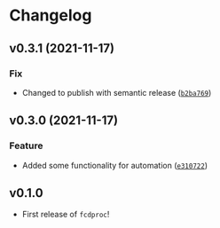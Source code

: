 # Changelog

<!--next-version-placeholder-->

## v0.3.1 (2021-11-17)
### Fix
* Changed to publish with semantic release ([`b2ba769`](https://github.com/ShervinAbd92/fcdproc/commit/b2ba769366a1441064e0611091df30b92de9c3f3))

## v0.3.0 (2021-11-17)
### Feature
* Added some functionality for automation ([`e310722`](https://github.com/ShervinAbd92/fcdproc/commit/e310722cb4c9c3622c08f747dd2170186ad43199))


## v0.1.0

- First release of `fcdproc`!

